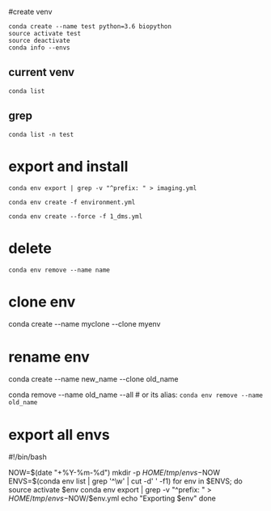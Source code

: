 #create venv

    conda create --name test python=3.6 biopython
    source activate test
    source deactivate
    conda info --envs

## current venv
    conda list 

## grep

    conda list -n test

# export and install

    conda env export | grep -v "^prefix: " > imaging.yml

    conda env create -f environment.yml

    conda env create --force -f 1_dms.yml

# delete  

    conda env remove --name name

# clone env

conda create --name myclone --clone myenv

# rename env

conda create --name new_name --clone old_name

conda remove --name old_name --all # or its alias: `conda env remove --name old_name`

# export all envs

#!/bin/bash

NOW=$(date "+%Y-%m-%d")
mkdir -p $HOME/tmp/envs-$NOW
ENVS=$(conda env list | grep '^\w' | cut -d' ' -f1)
for env in $ENVS; do
    source activate $env
    conda env export | grep -v "^prefix: " > $HOME/tmp/envs-$NOW/$env.yml
    echo "Exporting $env"
done
